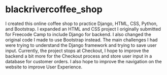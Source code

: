 # blackrivercoffee_shop


I created this online coffee shop to practice Django, HTML, CSS, Python, and Bootstrap. 
I expanded an HTML and CSS project I originally submitted for Freecode Camp to include Django for backend. 
I also changed the original code I made to use Bootstrap instead. 
The main challenges I had were trying to understand the Django framework and trying to save user input. 
Currently, the project stops at Checkout, I hope to improve the backend a bit more for the Checkout process and store user input in a database for customer orders.
I also hope to improve the navigation on the website to improve User Experience.
